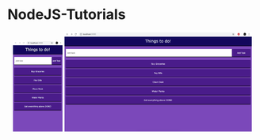# NodeJS-Tutorials
<p align="center">
  <img src="Mobile.png" width="20%" height="20%" />
  <img src="Browser.png" width="75%" height="75%" />
</p>